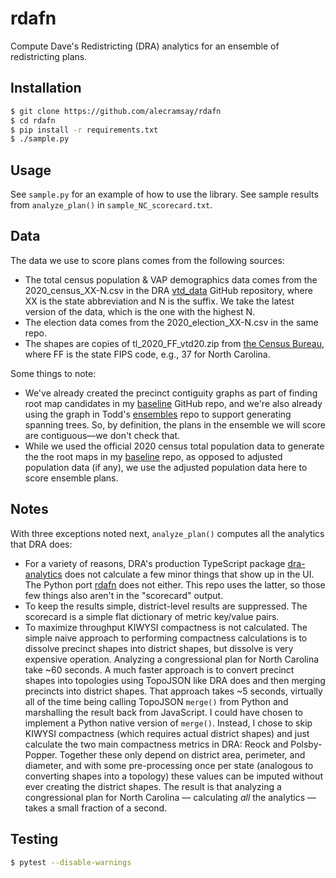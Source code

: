 # rdafn

Compute Dave's Redistricting (DRA) analytics for an ensemble of redistricting plans.

## Installation

```bash
$ git clone https://github.com/alecramsay/rdafn
$ cd rdafn
$ pip install -r requirements.txt
$ ./sample.py
```

## Usage

See `sample.py` for an example of how to use the library.
See sample results from `analyze_plan()` in `sample_NC_scorecard.txt`.

## Data

The data we use to score plans comes from the following sources:

-   The total census population & VAP demographics data comes from the 2020_census_XX-N.csv
    in the DRA [vtd_data](https://github.com/dra2020/vtd_data) GitHub repository, 
    where XX is the state abbreviation and N is the suffix.
    We take the latest version of the data, which is the one with the highest N.
-   The election data comes from the 2020_election_XX-N.csv in the same repo.
-   The shapes are copies of tl_2020_FF_vtd20.zip from [the Census Bureau](https://www2.census.gov/geo/tiger/TIGER2020PL/LAYER), 
    where FF is the state FIPS code, e.g., 37 for North Carolina.

Some things to note:

-   We've already created the precinct contiguity graphs as part of finding root map candidates
    in my [baseline](https://github.com/alecramsay/baseline) GitHub repo,
    and we're also already using the graph in Todd's [ensembles](https://github.com/proebsting/ensembles) repo
    to support generating spanning trees.
    So, by definition, the plans in the ensemble we will score are contiguous&#8212;we don't check that.
-   While we used the official 2020 census total population data 
    to generate the the root maps in my [baseline](https://github.com/alecramsay/baseline) repo,
    as opposed to adjusted population data (if any), 
    we use the adjusted population data here to score ensemble plans.

## Notes

With three exceptions noted next, `analyze_plan()` computes all the analytics that DRA does:

-   For a variety of reasons, DRA's production TypeScript package 
    [dra-analytics](https://github.com/dra2020/dra-analytics) 
    does not calculate a few minor things that show up in the UI. 
    The Python port [rdafn](https://github.com/dra2020/rdapy) does not either.
    This repo uses the latter, so those few things also aren't in the "scorecard" output.
-   To keep the results simple, district-level results are suppressed. The scorecard is a simple flat
    dictionary of metric key/value pairs.
-   To maximize throughput KIWYSI compactness is not calculated. The simple naive approach to performing
    compactness calculations is to dissolve precinct shapes into district shapes, but dissolve is very
    expensive operation. Analyzing a congressional plan for North Carolina take ~60 seconds. A much 
    faster approach is to convert precinct shapes into topologies using TopoJSON like DRA does and then
    merging precincts into district shapes. That approach takes ~5 seconds, virtually all of the time
    being calling TopoJSON `merge()` from Python and marshalling the result back from JavaScript. I could
    have chosen to implement a Python native version of `merge()`. Instead, I chose to skip KIWYSI 
    compactness (which requires actual district shapes) and just calculate the two main compactness
    metrics in DRA: Reock and Polsby-Popper. Together these only depend on district area, perimeter, and
    diameter, and with some pre-processing once per state (analogous to converting shapes into a topology)
    these values can be imputed without ever creating the district shapes. The result is that analyzing
    a congressional plan for North Carolina &#8212; calculating *all* the analytics &#8212; takes a small fraction
    of a second.

## Testing

```bash
$ pytest --disable-warnings
```